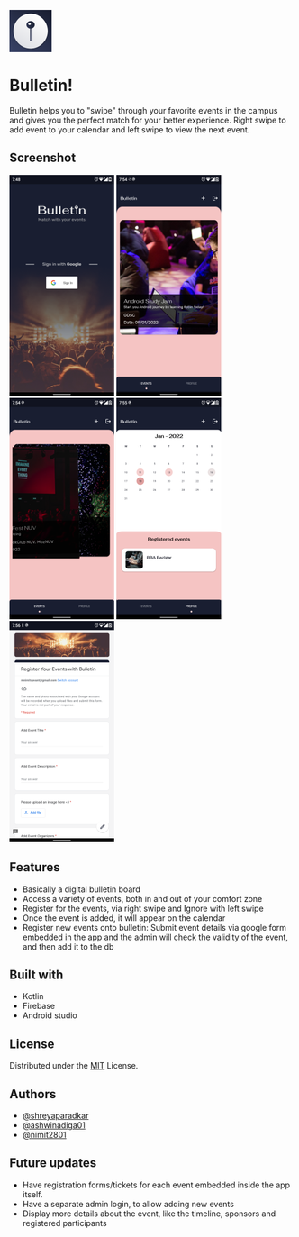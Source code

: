 

![Logo](images/logos.png)

# Bulletin!
Bulletin helps you to "swipe" through your favorite events in the campus and gives you the perfect match for your better experience. Right swipe to add event to your calendar and left swipe to view the next event.


## Screenshot
![App Screenshot](images/ss0.png)
![App Screenshot](images/ss1.png)
![App Screenshot](images/ss2.png)
![App Screenshot](images/ss3.png)
![App Screenshot](images/ss4.png)


## Features

- Basically a digital bulletin board
- Access a variety of events, both in and out of your comfort zone
- Register for the events, via right swipe and Ignore with left swipe
- Once the event is added, it will appear on the calendar
- Register new events onto bulletin: Submit event details via google form embedded in the app and the admin will check the validity of the event, and then add it to the db


## Built with 
- Kotlin
- Firebase
- Android studio
## License

Distributed under the [MIT](https://choosealicense.com/licenses/mit/) License.


## Authors

- [@shreyaparadkar](https://www.github.com/shreyaparadkar)
- [@ashwinadiga01](https://www.github.com/ashwinadiga01)
- [@nimit2801](https://www.github.com/nimit2801)


## Future updates

- Have registration forms/tickets for each event embedded inside the app itself.
- Have a separate admin login, to allow adding new events
- Display more details about the event, like the timeline, sponsors and registered participants


